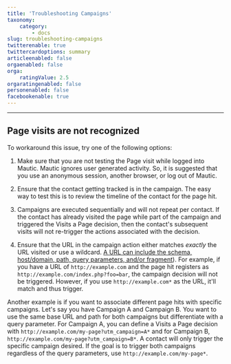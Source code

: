 ```yaml
---
title: 'Troubleshooting Campaigns'
taxonomy:
    category:
        - docs
slug: troubleshooting-campaigns
twitterenable: true
twittercardoptions: summary
articleenabled: false
orgaenabled: false
orga:
    ratingValue: 2.5
orgaratingenabled: false
personenabled: false
facebookenable: true
---
```


---------------------

## Page visits are not recognized

To workaround this issue, try one of the following options:

1. Make sure that you are not testing the Page visit while logged into Mautic. Mautic ignores user generated activity. So, it is suggested that you use an anonymous session, another browser, or log out of Mautic.

2) Ensure that the contact getting tracked is in the campaign. The easy way to test this is to review the timeline of the contact for the page hit.

3) Campaigns are executed sequentially and will not repeat per contact. If the contact has already visited the page while part of the campaign and triggered the Visits a Page decision, then the contact's subsequent visits will not re-trigger the actions associated with the decision.

4) Ensure that the URL in the campaign action either matches _exactly_ the URL visited or use a wildcard. [A URL can include the schema, host/domain, path, query parameters, and/or fragment][url]). For example, if you have a URL of `http://example.com` and the page hit registers as `http://example.com/index.php?foo=bar`, the campaign decision will not be triggered. However, if you use `http://example.com*` as the URL, it'll match and thus trigger.

Another example is if you want to associate different page hits with specific campaigns. Let's say you have Campaign A and Campaign B. You want to use the same base URL and path for both campaigns but differentiate with a query parameter.  For Campaign A, you can define a Visits a Page decision with `http://example.com/my-page?utm_campaign=A*` and for Campaign B, `http://example.com/my-page?utm_campaign=B*`. A contact will only trigger the specific campaign desired. If the goal is to trigger both campaigns regardless of the query parameters, use `http://example.com/my-page*`.

[url]: <https://en.wikipedia.org/wiki/Uniform_Resource_Locator>
